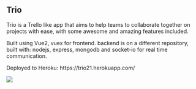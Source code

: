 <h2>Trio</h2>
<p>Trio is a Trello like app that aims to help teams to collaborate together on projects with ease, with some awesome and amazing features included.</p>
<p>Built using Vue2, vuex for frontend. backend is on a different repository, built with: nodejs, express, mongodb and socket-io for real time communication.</p>

<p>Deployed to Heroku: https://trio21.herokuapp.com/</p>

<img src="https://res.cloudinary.com/or21321/image/upload/v1656618962/Trio_t8rfqu.png"/>


